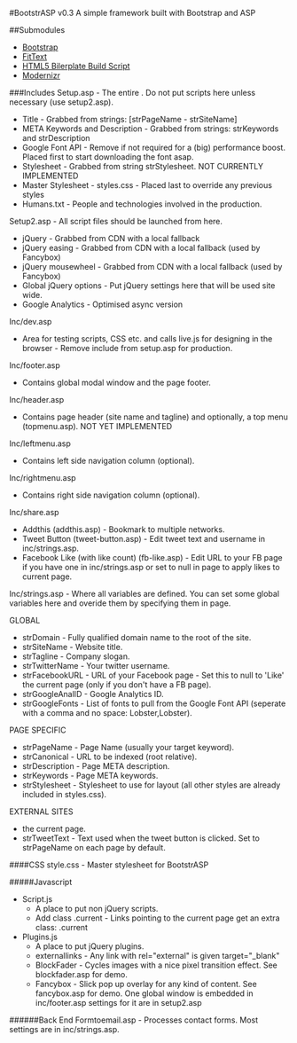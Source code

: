 #BootstrASP v0.3
A simple framework built with Bootstrap and ASP  

##Submodules
- [Bootstrap](https://github.com/twitter/bootstrap.git)
- [FitText](https://github.com/davatron5000/FitText.js.git)
- [HTML5 Bilerplate Build Script](https://github.com/h5bp/ant-build-script.git)
- [Modernizr](https://github.com/Modernizr/Modernizr.git)

###Includes
Setup.asp - The entire <head></head>. Do not put scripts here unless necessary (use setup2.asp).

+ Title - Grabbed from strings: [strPageName - strSiteName]
+ META Keywords and Description - Grabbed from strings: strKeywords and strDescription
+ Google Font API - Remove if not required for a (big) performance boost. Placed first to start downloading the font asap.
+ Stylesheet - Grabbed from string strStylesheet. NOT CURRENTLY IMPLEMENTED
+ Master Stylesheet - styles.css - Placed last to override any previous styles
+ Humans.txt - People and technologies involved in the production.
	
Setup2.asp - All script files should be launched from here.

- jQuery - Grabbed from CDN with a local fallback
- jQuery easing - Grabbed from CDN with a local fallback (used by Fancybox)
- jQuery mousewheel - Grabbed from CDN with a local fallback (used by Fancybox)
- Global jQuery options - Put jQuery settings here that will be used site wide.
- Google Analytics - Optimised async version

Inc/dev.asp

- Area for testing scripts, CSS etc. and calls live.js for designing in the browser - Remove include from setup.asp for production.

Inc/footer.asp

- Contains global modal window and the page footer.
	
Inc/header.asp

- Contains page header (site name and tagline) and optionally, a top menu (topmenu.asp). NOT YET IMPLEMENTED
	
Inc/leftmenu.asp

- Contains left side navigation column (optional).
	
Inc/rightmenu.asp

- Contains right side navigation column (optional).
	
Inc/share.asp

- Addthis (addthis.asp) - Bookmark to multiple networks.
- Tweet Button (tweet-button.asp) - Edit tweet text and username in inc/strings.asp.
- Facebook Like (with like count) (fb-like.asp) - Edit URL to your FB page if you have one in inc/strings.asp or set to null in page to apply likes to current page.

Inc/strings.asp - Where all variables are defined. You can set some global variables here and overide them by specifying them in page.

GLOBAL

- strDomain - Fully qualified domain name to the root of the site.
- strSiteName - Website title.
- strTagline - Company slogan.
- strTwitterName - Your twitter username.
- strFacebookURL - URL of your Facebook page - Set this to null to 'Like' the current page (only if you don't have a FB page).
- strGoogleAnalID - Google Analytics ID.
- strGoogleFonts - List of fonts to pull from the Google Font API (seperate with a comma and no space: Lobster,Lobster).

PAGE SPECIFIC

- strPageName - Page Name (usually your target keyword).
- strCanonical - URL to be indexed (root relative).
- strDescription - Page META description.
- strKeywords - Page META keywords.
- strStylesheet - Stylesheet to use for layout (all other styles are already included in styles.css).

EXTERNAL SITES

- the current page.
- strTweetText - Text used when the tweet button is clicked. Set to strPageName on each page by default.

####CSS
style.css - Master stylesheet for BootstrASP
	
#####Javascript
- Script.js
    - A place to put non jQuery scripts.
    - Add class .current - Links pointing to the current page get an extra class: .current
- Plugins.js
    - A place to put jQuery plugins.
    - externallinks - Any link with rel="external" is given target="_blank"
    - BlockFader - Cycles images with a nice pixel transition effect. See blockfader.asp for demo.
    - Fancybox - Slick pop up overlay for any kind of content. See fancybox.asp for demo. One global window is embedded in inc/footer.asp settings for it are in setup2.asp

######Back End
Formtoemail.asp - Processes contact forms. Most settings are in inc/strings.asp.
